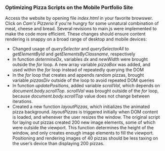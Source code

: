 ### Optimizing Pizza Scripts on the Mobile Portfolio Site
Access the website by opening file *index.html* in your favorite browswer. Click on *Cam's Pizzeria* if you're hungry for some unnatural combination of meat, cheese and bread. Several revisions to main.js were implemented to make the code more efficient. These changes should ensure content rendering is snappy on a broad range of desktop and mobile devices:
* Changed usage of *querySelector* and *querySelectorAll* to *getElementById* and *getElementsByClassname*, respectively
* In function *determineDx*, variables *dx* and *newWidth* were brought outside the *for* loop. A new array variable *pizzaBox* was added, and used within the *for* loop instead of repeatedly querying the DOM
* In the *for* loop that creates and appends random pizzas, brought variable *pizzasDiv* outside of the loop to avoid repeated DOM queries
* In function *updatePositions*, added variable *scrollVal*, which depends on *document.body.scrollTop*. *scrollVal* was brought outside of the *for* loop, because *document.body.scrollTop* value does not change between iterations.
* Created a new function *layoutPizzas*, which initializes the animated pizza background. *layoutPizzas* is triggered initially when DOM content is loaded, and whenever the user resizes the window. The original script for laying out pizzas created 200 new image elements, some of which were outside the viewport. This function determines the height of the window, and only creates enough image elements to fill the viewport. Positioning and rendering images of 40 pizzas should be less taxing on the user’s device than displaying 200 pizzas.